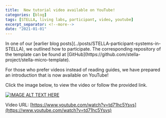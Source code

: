 ```yaml
---
title:  New tutorial video available on YouTube!
categories: [blog]
tags: [STELLA, living labs, participant, video, youtube]
excerpt_separator: <!--more-->
date: "2021-01-01"
---
```

<p>
In one of our [earlier blog posts](../posts/STELLA-participant-systems-in-STELLA), we outlined how to participate. The corresponding repository of the template can be found at [GitHub](https://github.com/stella-project/stella-micro-template).

For those who prefer videos instead of reading guides, we have prepared an introduction that is now available on YouTube!

<!--more-->

Click the image below, to view the video or follow the provided link.

[![IMAGE ALT TEXT HERE](https://img.youtube.com/vi/td71hc5Ysvs/0.jpg)](https://www.youtube.com/watch?v=td71hc5Ysvs)

Video URL: [https://www.youtube.com/watch?v=td71hc5Ysvs](https://www.youtube.com/watch?v=td71hc5Ysvs)
</p>
